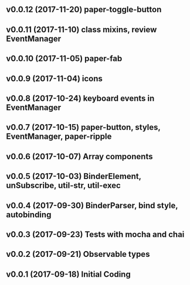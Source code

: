 ## v0.0.12 (2017-11-20) paper-toggle-button
## v0.0.11 (2017-11-10) class mixins, review EventManager
## v0.0.10 (2017-11-05) paper-fab
## v0.0.9 (2017-11-04) icons
## v0.0.8 (2017-10-24) keyboard events in EventManager
## v0.0.7 (2017-10-15) paper-button, styles, EventManager, paper-ripple
## v0.0.6 (2017-10-07) Array components
## v0.0.5 (2017-10-03) BinderElement, unSubscribe, util-str, util-exec
## v0.0.4 (2017-09-30) BinderParser, bind style, autobinding
## v0.0.3 (2017-09-23) Tests with mocha and chai
## v0.0.2 (2017-09-21) Observable types
## v0.0.1 (2017-09-18) Initial Coding